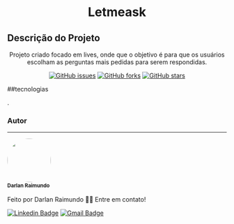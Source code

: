 <h1 align="center">Letmeask</h1>

## Descrição do Projeto
<p align="center">Projeto criado focado em lives, onde que o objetivo é para que os usuários escolham as perguntas mais pedidas para serem respondidas.</p>

<div align="center">
<a href="https://github.com/darlanRaimundo/letmeask_nlw/issues"><img alt="GitHub issues" src="https://img.shields.io/github/issues/darlanRaimundo/letmeask_nlw?style=for-the-badge"></a>
<a href="https://github.com/darlanRaimundo/letmeask_nlw/network"><img alt="GitHub forks" src="https://img.shields.io/github/forks/darlanRaimundo/letmeask_nlw?style=for-the-badge"></a>
<a href="https://github.com/darlanRaimundo/letmeask_nlw/stargazers"><img alt="GitHub stars" src="https://img.shields.io/github/stars/darlanRaimundo/letmeask_nlw?style=for-the-badge"></a>
</div>

##tecnologias
<p>.</p>


### Autor
---

<a>
 <img style="border-radius: 50%;" 
 src="https://avatars.githubusercontent.com/u/11629313?s=400&u=0c8ab2721da9007155423beb879586f9b9a18222&v=4" width="100px;" alt=""/>
 <br />
 <sub><b>Darlan Raimundo</b></sub>
</a> 
<br />
<br />
Feito por Darlan Raimundo 👋🏽 Entre em contato!

[![Linkedin Badge](https://img.shields.io/badge/-Darlan-blue?style=flat-square&logo=Linkedin&logoColor=white&link=https://www.linkedin.com/in/darlan-raimundo-573a49111/)](https://www.linkedin.com/in/darlan-raimundo-573a49111/) 
[![Gmail Badge](https://img.shields.io/badge/-darlanraimundo123@gmail.com-c14438?style=flat-square&logo=Gmail&logoColor=white&link=mailto:darlanraimundo123@gmail.com)](mailto:darlanraimundo123@gmail.com)

